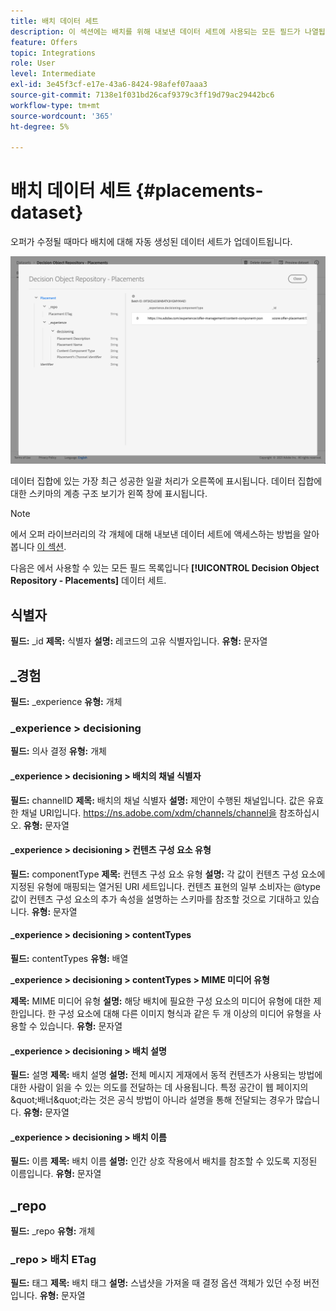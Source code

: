 ```yaml
---
title: 배치 데이터 세트
description: 이 섹션에는 배치를 위해 내보낸 데이터 세트에 사용되는 모든 필드가 나열됩니다.
feature: Offers
topic: Integrations
role: User
level: Intermediate
exl-id: 3e45f3cf-e17e-43a6-8424-98afef07aaa3
source-git-commit: 7138e1f031bd26caf9379c3ff19d79ac29442bc6
workflow-type: tm+mt
source-wordcount: '365'
ht-degree: 5%

---
```


# 배치 데이터 세트 {#placements-dataset}

오퍼가 수정될 때마다 배치에 대해 자동 생성된 데이터 세트가 업데이트됩니다.

![](../../assets/dataset-placements.png)

데이터 집합에 있는 가장 최근 성공한 일괄 처리가 오른쪽에 표시됩니다. 데이터 집합에 대한 스키마의 계층 구조 보기가 왼쪽 창에 표시됩니다.

>[!NOTE]
>
>에서 오퍼 라이브러리의 각 개체에 대해 내보낸 데이터 세트에 액세스하는 방법을 알아봅니다 [이 섹션](../export-catalog/access-dataset.md).

다음은 에서 사용할 수 있는 모든 필드 목록입니다 **[!UICONTROL Decision Object Repository - Placements]** 데이터 세트.

<!--A placement describes a location or place in a personalized message. It is used to set technical constraints for content that the personalization decision supplies. The placement also represents a request to produce certain types of metrics when an experience event is produced where this placement is involved. For instance, the placement facilitates a personalized clickable image inside an email shown to an end-user. The placement may for instance request from the assembled experience that the click on its image gets reported in an experience event with a metric https://ns.adobe.com/xdm/data/metrics/web/linkclicks and a reference to this placement.-->

## 식별자

**필드:** _id
**제목:** 식별자
**설명:** 레코드의 고유 식별자입니다.
**유형:** 문자열

## _경험

**필드:** _experience
**유형:** 개체

### _experience > decisioning

**필드:** 의사 결정
**유형:** 개체

#### _experience > decisioning > 배치의 채널 식별자

**필드:** channelID
**제목:** 배치의 채널 식별자
**설명:** 제안이 수행된 채널입니다. 값은 유효한 채널 URI입니다. https://ns.adobe.com/xdm/channels/channel을 참조하십시오.
**유형:** 문자열

#### _experience > decisioning > 컨텐츠 구성 요소 유형

**필드:** componentType
**제목:** 컨텐츠 구성 요소 유형
**설명:** 각 값이 컨텐츠 구성 요소에 지정된 유형에 매핑되는 열거된 URI 세트입니다. 컨텐츠 표현의 일부 소비자는 @type 값이 컨텐츠 구성 요소의 추가 속성을 설명하는 스키마를 참조할 것으로 기대하고 있습니다.
**유형:** 문자열

#### _experience > decisioning > contentTypes

**필드:** contentTypes
**유형:** 배열

**_experience > decisioning > contentTypes > MIME 미디어 유형**

**제목:** MIME 미디어 유형
**설명:** 해당 배치에 필요한 구성 요소의 미디어 유형에 대한 제한입니다. 한 구성 요소에 대해 다른 이미지 형식과 같은 두 개 이상의 미디어 유형을 사용할 수 있습니다.
**유형:** 문자열

#### _experience > decisioning > 배치 설명

**필드:** 설명
**제목:** 배치 설명
**설명:** 전체 메시지 게재에서 동적 컨텐츠가 사용되는 방법에 대한 사람이 읽을 수 있는 의도를 전달하는 데 사용됩니다. 특정 공간이 웹 페이지의 \&quot;배너\&quot;라는 것은 공식 방법이 아니라 설명을 통해 전달되는 경우가 많습니다.
**유형:** 문자열

#### _experience > decisioning > 배치 이름

**필드:** 이름
**제목:** 배치 이름
**설명:** 인간 상호 작용에서 배치를 참조할 수 있도록 지정된 이름입니다.
**유형:** 문자열

## _repo

**필드:** _repo
**유형:** 개체

### _repo > 배치 ETag

**필드:** 태그
**제목:** 배치 태그
**설명:** 스냅샷을 가져올 때 결정 옵션 객체가 있던 수정 버전입니다.
**유형:** 문자열
